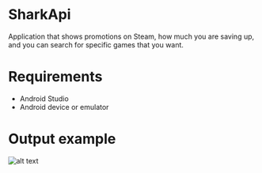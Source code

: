 # SharkApi

Application that shows promotions on Steam, how much you are saving up, and you can search for specific games that you want.

# Requirements

* Android Studio
* Android device or emulator

# Output example

![alt text](../master/app/src/main/res/drawable/screenshot.PNG)
